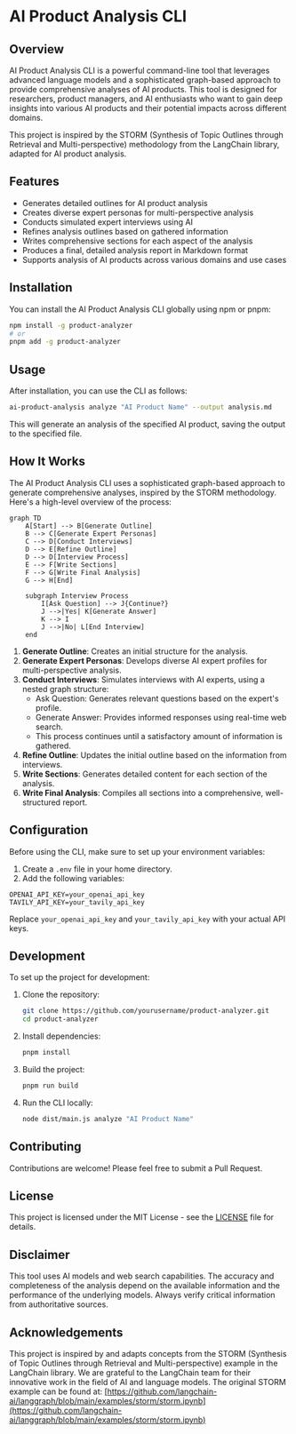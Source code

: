 # AI Product Analysis CLI

## Overview

AI Product Analysis CLI is a powerful command-line tool that leverages advanced language models and a sophisticated graph-based approach to provide comprehensive analyses of AI products. This tool is designed for researchers, product managers, and AI enthusiasts who want to gain deep insights into various AI products and their potential impacts across different domains.

This project is inspired by the STORM (Synthesis of Topic Outlines through Retrieval and Multi-perspective) methodology from the LangChain library, adapted for AI product analysis.

## Features

- Generates detailed outlines for AI product analysis
- Creates diverse expert personas for multi-perspective analysis
- Conducts simulated expert interviews using AI
- Refines analysis outlines based on gathered information
- Writes comprehensive sections for each aspect of the analysis
- Produces a final, detailed analysis report in Markdown format
- Supports analysis of AI products across various domains and use cases

## Installation

You can install the AI Product Analysis CLI globally using npm or pnpm:

```bash
npm install -g product-analyzer
# or
pnpm add -g product-analyzer
```

## Usage

After installation, you can use the CLI as follows:

```bash
ai-product-analysis analyze "AI Product Name" --output analysis.md
```

This will generate an analysis of the specified AI product, saving the output to the specified file.

## How It Works

The AI Product Analysis CLI uses a sophisticated graph-based approach to generate comprehensive analyses, inspired by the STORM methodology. Here's a high-level overview of the process:

```mermaid
graph TD
    A[Start] --> B[Generate Outline]
    B --> C[Generate Expert Personas]
    C --> D[Conduct Interviews]
    D --> E[Refine Outline]
    D --> D[Interview Process]
    E --> F[Write Sections]
    F --> G[Write Final Analysis]
    G --> H[End]

    subgraph Interview Process
        I[Ask Question] --> J{Continue?}
        J -->|Yes| K[Generate Answer]
        K --> I
        J -->|No| L[End Interview]
    end
```

1. **Generate Outline**: Creates an initial structure for the analysis.
2. **Generate Expert Personas**: Develops diverse AI expert profiles for multi-perspective analysis.
3. **Conduct Interviews**: Simulates interviews with AI experts, using a nested graph structure:
   - Ask Question: Generates relevant questions based on the expert's profile.
   - Generate Answer: Provides informed responses using real-time web search.
   - This process continues until a satisfactory amount of information is gathered.
4. **Refine Outline**: Updates the initial outline based on the information from interviews.
5. **Write Sections**: Generates detailed content for each section of the analysis.
6. **Write Final Analysis**: Compiles all sections into a comprehensive, well-structured report.

## Configuration

Before using the CLI, make sure to set up your environment variables:

1. Create a `.env` file in your home directory.
2. Add the following variables:

```
OPENAI_API_KEY=your_openai_api_key
TAVILY_API_KEY=your_tavily_api_key
```

Replace `your_openai_api_key` and `your_tavily_api_key` with your actual API keys.

## Development

To set up the project for development:

1. Clone the repository:

   ```bash
   git clone https://github.com/yourusername/product-analyzer.git
   cd product-analyzer
   ```

2. Install dependencies:

   ```bash
   pnpm install
   ```

3. Build the project:

   ```bash
   pnpm run build
   ```

4. Run the CLI locally:
   ```bash
   node dist/main.js analyze "AI Product Name"
   ```

## Contributing

Contributions are welcome! Please feel free to submit a Pull Request.

## License

This project is licensed under the MIT License - see the [LICENSE](LICENSE) file for details.

## Disclaimer

This tool uses AI models and web search capabilities. The accuracy and completeness of the analysis depend on the available information and the performance of the underlying models. Always verify critical information from authoritative sources.

## Acknowledgements

This project is inspired by and adapts concepts from the STORM (Synthesis of Topic Outlines through Retrieval and Multi-perspective) example in the LangChain library. We are grateful to the LangChain team for their innovative work in the field of AI and language models. The original STORM example can be found at: [https://github.com/langchain-ai/langgraph/blob/main/examples/storm/storm.ipynb](https://github.com/langchain-ai/langgraph/blob/main/examples/storm/storm.ipynb)
